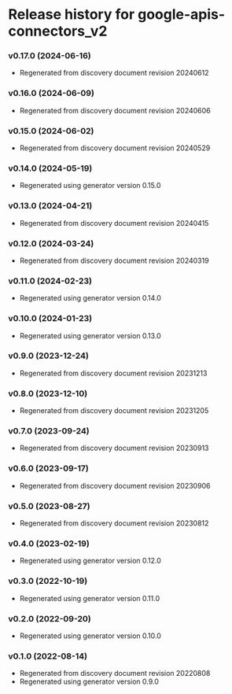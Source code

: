 # Release history for google-apis-connectors_v2

### v0.17.0 (2024-06-16)

* Regenerated from discovery document revision 20240612

### v0.16.0 (2024-06-09)

* Regenerated from discovery document revision 20240606

### v0.15.0 (2024-06-02)

* Regenerated from discovery document revision 20240529

### v0.14.0 (2024-05-19)

* Regenerated using generator version 0.15.0

### v0.13.0 (2024-04-21)

* Regenerated from discovery document revision 20240415

### v0.12.0 (2024-03-24)

* Regenerated from discovery document revision 20240319

### v0.11.0 (2024-02-23)

* Regenerated using generator version 0.14.0

### v0.10.0 (2024-01-23)

* Regenerated using generator version 0.13.0

### v0.9.0 (2023-12-24)

* Regenerated from discovery document revision 20231213

### v0.8.0 (2023-12-10)

* Regenerated from discovery document revision 20231205

### v0.7.0 (2023-09-24)

* Regenerated from discovery document revision 20230913

### v0.6.0 (2023-09-17)

* Regenerated from discovery document revision 20230906

### v0.5.0 (2023-08-27)

* Regenerated from discovery document revision 20230812

### v0.4.0 (2023-02-19)

* Regenerated using generator version 0.12.0

### v0.3.0 (2022-10-19)

* Regenerated using generator version 0.11.0

### v0.2.0 (2022-09-20)

* Regenerated using generator version 0.10.0

### v0.1.0 (2022-08-14)

* Regenerated from discovery document revision 20220808
* Regenerated using generator version 0.9.0

